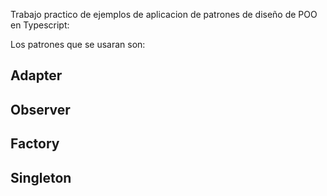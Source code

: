 Trabajo practico de ejemplos de aplicacion de patrones de diseño de POO en Typescript:

Los patrones que se usaran son:
## Adapter
## Observer
## Factory
## Singleton
